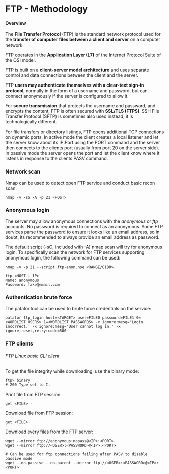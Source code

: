 # FTP - Methodology

#### Overview

The **File Transfer Protocol** (FTP) is the standard network protocol used for
the **transfer of computer files between a client and server** on a computer
network.

FTP operates in the **Application Layer (L7)** of the Internet Protocol Suite
of the OSI model.

FTP is built on a **client-server model architecture** and uses separate control
and data connections between the client and the server.

FTP **users may authenticate themselves with a clear-text sign-in protocol**,
normally in the form of a username and password, but can connect anonymously if
the server is configured to allow it.

For **secure transmission** that protects the username and password, and
encrypts the content, FTP is often secured with **SSL/TLS (FTPS)**.
SSH File Transfer Protocol (SFTP) is sometimes also used instead;
it is technologically different.

For file transfers or directory listings, FTP opens additional TCP connections
on dynamic ports. In active mode the client creates a local listener and let
the server know about its IP:Port using the PORT command and the server then
connects to the clients port (usually from port 20 on the server side).
In passive mode the server opens the port and let the client know where it
listens in response to the clients PASV command.

### Network scan

Nmap can be used to detect open FTP service and conduct basic recon scan:  

```
nmap -v -sS -A -p 21 <HOST>
```

### Anonymous login

The server may allow anonymous connections with the *anonymous* or *ftp*
accounts. No password is required to connect as an anonymous. Some FTP services
parse the password to ensure it looks like an email address, so in doubt, its
recommended to always provide an email address as password.

The default script (-sC, included with -A) nmap scan will try for anonymous
login. To specifically scan the network for FTP services supporting anonymous
login, the following command can be used:

```
nmap -v -p 21 --script ftp-anon.nse <RANGE/CIDR>

ftp <HOST | IP>
Name: anonymous
Password: fake@email.com
```

### Authentication brute force

The patator tool can be used to brute force credentials on the service:

```
patator ftp_login host=<TARGET> user=FILE0 password=FILE1 0=<WORDLIST_USERS> 1=<WORDLIST_PASSWORDS> -x ignore:mesg='Login incorrect.' -x ignore:mesg='User cannot log in.' -x ignore,reset,retry:code=500
```

### FTP clients

###### FTP Linux basic CLI client

To get the file integrity while downloading, use the binary mode:

```
ftp> binary
# 200 Type set to I.
```

Print file from FTP session:

```
get <FILE> -
```

Download file from FTP session:

```
get <FILE>
```

Download every files from the FTP server:

```
wget --mirror ftp://anonymous:nopass@<IP>:<PORT>
wget --mirror ftp://<USER>:<PASSWORD>@<IP>:<PORT>

# Can be used for ftp connections failing after PASV to disable passive mode
wget --no-passive --no-parent --mirror ftp://<USER>:<PASSWORD>@<IP>:<PORT>
```

